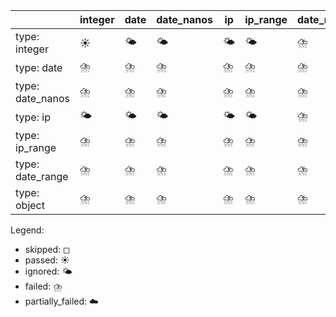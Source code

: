 |                  | integer   | date   | date_nanos   | ip   | ip_range   | date_range   | object   |
|------------------|-----------|--------|--------------|------|------------|--------------|----------|
| type: integer    | ☀️        | 🌤️     | 🌤️           | 🌤️   | 🌤️         | ⛈️           | ⛈️       |
| type: date       | ⛈️        | ⛈️     | ⛈️           | ⛈️   | ⛈️         | ⛈️           | ⛈️       |
| type: date_nanos | ⛈️        | ⛈️     | ⛈️           | ⛈️   | ⛈️         | ⛈️           | ⛈️       |
| type: ip         | 🌤️        | 🌤️     | 🌤️           | 🌤️   | 🌤️         | ⛈️           | ⛈️       |
| type: ip_range   | ⛈️        | ⛈️     | ⛈️           | ⛈️   | ⛈️         | ⛈️           | ⛈️       |
| type: date_range | ⛈️        | ⛈️     | ⛈️           | ⛈️   | ⛈️         | ⛈️           | ⛈️       |
| type: object     | ⛈️        | ⛈️     | ⛈️           | ⛈️   | ⛈️         | ⛈️           | ☀️       |

Legend:
- skipped: ◻
- passed: ☀️
- ignored: 🌤️
- failed: ⛈️
- partially_failed: ☁️